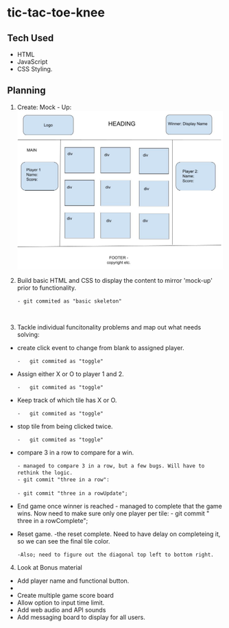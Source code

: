 # tic-tac-toe-knee

## Tech Used

-   HTML
-   JavaScript
-   CSS Styling.

## Planning

1.  Create: Mock - Up:
    ![mock_up](mock_up.jpg)

2.  Build basic HTML and CSS to display the content to mirror 'mock-up' prior to functionality.

        - git commited as "basic skeleton"

    </br>

3.  Tackle individual funcitonality problems and map out what needs solving:

-   create click event to change from blank to assigned player.

        -   git commited as "toggle"

-   Assign either X or O to player 1 and 2.

        -   git commited as "toggle"

-   Keep track of which tile has X or O.

        -   git commited as "toggle"

-   stop tile from being clicked twice.

        -   git commited as "toggle"

-   compare 3 in a row to compare for a win.

        - managed to compare 3 in a row, but a few bugs. Will have to rethink the logic.
        - git commit "three in a row":

        - git commit "three in a rowUpdate";

-   End game once winner is reached - managed to complete that the game wins. Now need to make sure only one player per tile: - git commit " three in a rowComplete";

-   Reset game.
    -the reset complete. Need to have delay on completeing it, so we can see the final tile color.

        -Also; need to figure out the diagonal top left to bottom right.

4. Look at Bonus material

-   Add player name and functional button.
-
-   Create multiple game score board
-   Allow option to input time limit.
-   Add web audio and API sounds
-   Add messaging board to display for all users.
